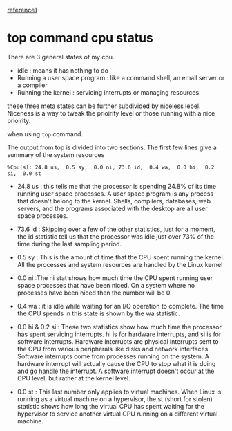 [reference1](http://blog.scoutapp.com/articles/2015/02/24/understanding-linuxs-cpu-stats)

# top command cpu status

There are 3 general states of my cpu.

- idle : means it has nothing to do
- Running a user space program : like a command shell, an email server or a compiler
- Running the kernel : servicing interrupts or managing resources.

these three meta states can be further subdivided by niceless lebel. Niceness is a way to tweak the prioirity level or those running with a nice prioirity.

when using `top` command.

The output from top is divided into two sections. The first few lines give a summary of the system resources 

```
%Cpu(s): 24.8 us,  0.5 sy,  0.0 ni, 73.6 id,  0.4 wa,  0.0 hi,  0.2 si,  0.0 st
```
- 24.8 us : this tells me that the processor is spending 24.8% of its time running user space processes. A user space program is any process that doesn't belong to the kernel. Shells, compilers, databases, web servers, and the programs associated with the desktop are all user space processes.

- 73.6 id : Skipping over a few of the other statistics, just for a moment, the id statistic tell us that the processor was idle just over 73% of the time during the last sampling period. 

- 0.5 sy :  This is the amount of time that the CPU spent running the kernel. All the processes and system resources are handled by the Linux kernel

- 0.0 ni :The ni stat shows how much time the CPU spent running user space processes that have been niced. On a system where no processes have been niced then the number will be 0.
 
- 0.4 wa : it is idle while waiting for an I/O operation to complete. The time the CPU spends in this state is shown by the wa statistic.

- 0.0 hi & 0.2 si : These two statistics show how much time the processor has spent servicing interrupts. hi is for hardware interrupts, and si is for software interrupts. Hardware interrupts are physical interrupts sent to the CPU from various peripherals like disks and network interfaces. Software interrupts come from processes running on the system. A hardware interrupt will actually cause the CPU to stop what it is doing and go handle the interrupt. A software interrupt doesn't occur at the CPU level, but rather at the kernel level.

- 0.0 st : This last number only applies to virtual machines. When Linux is running as a virtual machine on a hypervisor, the st (short for stolen) statistic shows how long the virtual CPU has spent waiting for the hypervisor to service another virtual CPU running on a different virtual machine.

